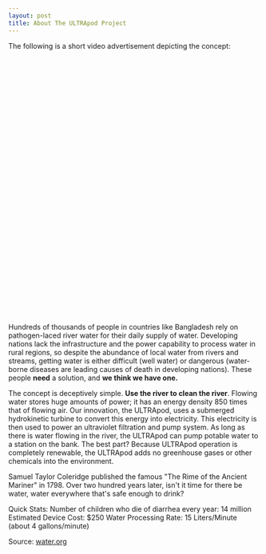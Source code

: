 ```yaml
---
layout: post
title: About The ULTRApod Project
---
```

The following is a short video advertisement depicting the concept:

<object width="960" height="518"><param name="movie" value="http://www.youtube.com/v/17cr_nqG45c?version=3&amp;hl=en_US&amp;rel=0"></param><param name="allowFullScreen" value="true"></param><param name="allowscriptaccess" value="always"></param><embed src="http://www.youtube.com/v/17cr_nqG45c?version=3&amp;hl=en_US&amp;rel=0" type="application/x-shockwave-flash" width="960" height="518" allowscriptaccess="always" allowfullscreen="true"></embed></object> </br>

<p>Hundreds of thousands of people in countries like Bangladesh rely on pathogen-laced river water for their daily supply of water. Developing nations lack the infrastructure and the power capability to process water in rural regions, so despite the abundance of local water from rivers and streams, getting water is either difficult (well water) or dangerous (water-borne diseases are leading causes of death in developing nations). These people <b>need</b> a solution, and <b>we think we have one.</b></p>
    <p>The concept is deceptively simple. <b>Use the river to clean the river</b>. Flowing water stores huge amounts of power; it has an energy density 850 times that of flowing air. Our innovation, the ULTRApod, uses a submerged hydrokinetic turbine to convert this energy into electricity. This electricity is then used to power an ultraviolet filtration and pump system. As long as there is water flowing in the river, the ULTRApod can pump potable water to a station on the bank. The best part? Because ULTRApod operation is completely renewable, the ULTRApod adds no greenhouse gases or other chemicals into the environment.</p>
    <p>Samuel Taylor Coleridge published the famous "The Rime of the Ancient Mariner" in 1798.
    Over two hundred years later, isn't it time for there be water, water everywhere that's safe enough to drink?</p>
Quick Stats:
Number of children who die of diarrhea every year: 14 million
Estimated Device Cost: $250
Water Processing Rate: 15 Liters/Minute (about 4 gallons/minute)

Source: [water.org](http://www.water.org/)
